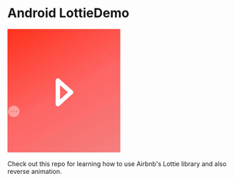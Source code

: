 # Android LottieDemo
<img src="/videotogif_2018.03.31_17.14.09.gif">

Check out this repo for learning how to use Airbnb's Lottie library and also reverse animation.
